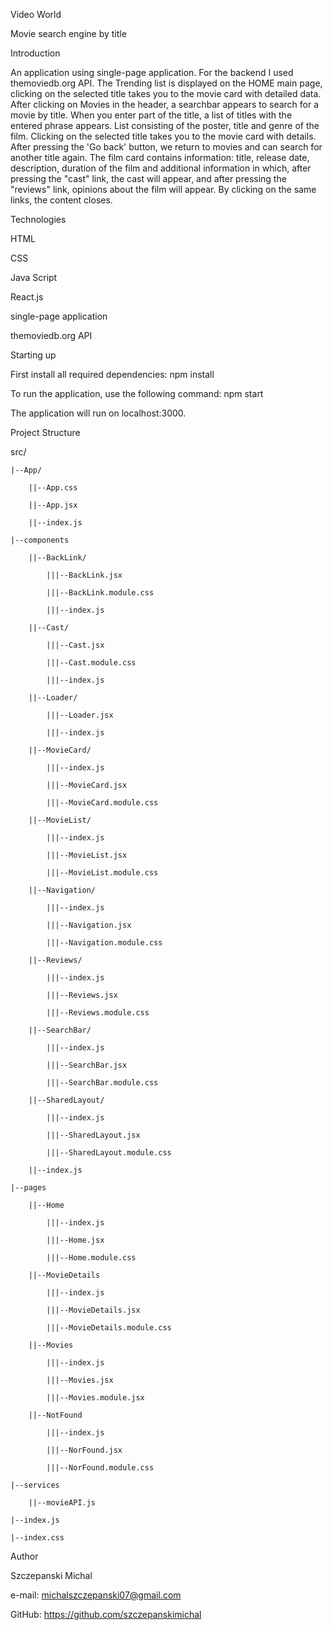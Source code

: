 Video World

Movie search engine by title

Introduction

An application using single-page application. For the backend I used
themoviedb.org API. The Trending list is displayed on the HOME main page,
clicking on the selected title takes you to the movie card with detailed data.
After clicking on Movies in the header, a searchbar appears to search for a
movie by title. When you enter part of the title, a list of titles with the
entered phrase appears. List consisting of the poster, title and genre of the
film. Clicking on the selected title takes you to the movie card with details.
After pressing the 'Go back' button, we return to movies and can search for
another title again. The film card contains information: title, release date,
description, duration of the film and additional information in which, after
pressing the "cast" link, the cast will appear, and after pressing the "reviews"
link, opinions about the film will appear. By clicking on the same links, the
content closes.

Technologies

HTML

CSS

Java Script

React.js

single-page application

themoviedb.org API

Starting up

First install all required dependencies: npm install

To run the application, use the following command: npm start

The application will run on localhost:3000.

Project Structure

src/

    |--App/

        ||--App.css

        ||--App.jsx

        ||--index.js

    |--components

        ||--BackLink/

            |||--BackLink.jsx

            |||--BackLink.module.css

            |||--index.js

        ||--Cast/

            |||--Cast.jsx

            |||--Cast.module.css

            |||--index.js

        ||--Loader/

            |||--Loader.jsx

            |||--index.js

        ||--MovieCard/

            |||--index.js

            |||--MovieCard.jsx

            |||--MovieCard.module.css

        ||--MovieList/

            |||--index.js

            |||--MovieList.jsx

            |||--MovieList.module.css

        ||--Navigation/

            |||--index.js

            |||--Navigation.jsx

            |||--Navigation.module.css

        ||--Reviews/

            |||--index.js

            |||--Reviews.jsx

            |||--Reviews.module.css

        ||--SearchBar/

            |||--index.js

            |||--SearchBar.jsx

            |||--SearchBar.module.css

        ||--SharedLayout/

            |||--index.js

            |||--SharedLayout.jsx

            |||--SharedLayout.module.css

        ||--index.js

    |--pages

        ||--Home

            |||--index.js

            |||--Home.jsx

            |||--Home.module.css

        ||--MovieDetails

            |||--index.js

            |||--MovieDetails.jsx

            |||--MovieDetails.module.css

        ||--Movies

            |||--index.js

            |||--Movies.jsx

            |||--Movies.module.jsx

        ||--NotFound

            |||--index.js

            |||--NorFound.jsx

            |||--NorFound.module.css

    |--services

        ||--movieAPI.js

    |--index.js

    |--index.css

Author

Szczepanski Michal

e-mail: michalszczepanski07@gmail.com

GitHub: https://github.com/szczepanskimichal
